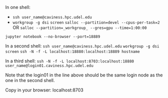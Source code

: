 In one shell:
- ```ssh user_name@caviness.hpc.udel.edu```
- ```workgroup -g dsi```
```screen```
```salloc --partition=devel --cpus-per-task=2 ```
OR
```salloc --partition=_workgroup_ --gres=gpu --time=1:00:00```
              
```jupyter notebook --no-browser --port=18889```

In a second shell:
```ssh user_name@caviness.hpc.udel.edu```
```workgroup -g dsi```
```screen```
```ssh -N -f -L localhost:18880:localhost:18889 hostname```

In a third shell:
```ssh -N -f -L localhost:8703:localhost:18880 user_name@login01.caviness.hpc.udel.edu```

Note that the login01 in the line above should be the same login node as the one in the second shell.

Copy in your browser: localhost:8703
